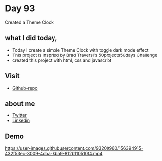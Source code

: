 # Day 93

Created a Theme Clock!


## what I did today,

 - Today I create a simple Theme Clock with toggle dark mode effect
 - This project is inspried by Brad Traversi's 50projects50days Challenge
 - created this project with html, css and javascript



## Visit

 - [Github-repo](https://github.com/KaranChandekar/ThemeClock)

 
## about me

 - [Twitter](https://twitter.com/karan_chandekar)
 - [Linkedin](https://www.linkedin.com/in/karan-chandekar-a87263219/)


## Demo


https://user-images.githubusercontent.com/93200960/156394915-432f53ec-3009-4cba-8ba9-812b110510f4.mp4


